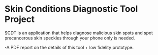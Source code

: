 # Skin Conditions Diagnostic Tool Project

SCDT is an application that helps diagnose malicious skin spots and spot precancerous skin speckles through your phone only is needed.

-A PDF report on the details of this tool + low fidelity prototype.
